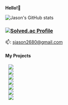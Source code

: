 <b>Hello!👋</b>

![Jason's GitHub stats](https://github-readme-stats.vercel.app/api?username=JasonShin10&show_icons=true&theme=radical)

### [![Solved.ac Profile](http://mazassumnida.wtf/api/v2/generate_badge?boj=sjason2680)](https://solved.ac/sjason2680/)

📫: sjason2680@gmail.com



#### My Projects

<a href="https://github.com/JasonShin10/PlateUp">
    <img 
        src="http://img.shields.io/badge/GitHub-Plate_Up-coral"
        style="height : auto; margin-left : 10px; margin-right : 10px;"/>
</a>

</br>

<a href="https://github.com/JasonShin10/ToyParty">
    <img 
        src="http://img.shields.io/badge/GitHub-Toy_Party-indigo"
        style="height : auto; margin-left : 10px; margin-right : 10px;"/>
</a>

</br>

<a href="https://www.youtube.com/watch?v=N9Gw6hojYxU">
    <img 
        src="http://img.shields.io/badge/Video-SorHive-Steel Blue"
        style="height : auto; margin-left : 10px; margin-right : 10px;"/>
</a>

</br>

<a href="https://www.youtube.com/watch?v=Ln4tfOLXvvs">
    <img 
        src="http://img.shields.io/badge/Video-Meta_Marble-brown"
        style="height : auto; margin-left : 10px; margin-right : 10px;"/>
</a>

</br>

<a href="https://www.youtube.com/watch?v=09xjRweD6Og">
    <img 
        src="http://img.shields.io/badge/Video-Midnight_Gallery-yellow"
        style="height : auto; margin-left : 10px; margin-right : 10px;"/>
</a>

</br>

<a href="https://www.youtube.com/watch?v=BdWIT8nkqpo">
    <img 
        src="http://img.shields.io/badge/Video-DDAY-green"
        style="height : auto; margin-left : 10px; margin-right : 10px;"/>
</a>

</br>

<a href="https://www.youtube.com/watch?v=PwGmnBe87KI">
    <img 
        src="http://img.shields.io/badge/Video-Law_of_the_Ocean-blue"
        style="height : auto; margin-left : 10px; margin-right : 10px;"/>
</a>

<!--
**JasonShin10/JasonShin10** is a ✨ _special_ ✨ repository because its `README.md` (this file) appears on your GitHub profile.

Here are some ideas to get you started:

- 🔭 I’m currently working on ...
- 🌱 I’m currently learning ...
- 👯 I’m looking to collaborate on ...
- 🤔 I’m looking for help with ...
- 💬 Ask me about ...
- 📫 How to reach me: ...
- 😄 Pronouns: ...
- ⚡ Fun fact: ...
-->
